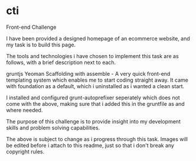# cti
Front-end Challenge

I have been provided a designed homepage of an ecommerce website, and my task is to build this page.

The tools and technologies i have chosen to implement this task are as follows, with a brief description next to each.

gruntjs Yeoman Scaffolding with assemble - A very quick front-end templating system which enables me to start coding straight away. It came with foundation as a default, which i uninstalled as i wanted a clean start.

I installed and configured grunt-autoprefixer seperately which does not come with the above, making sure that i added this in the gruntfile as and where needed.

The purpose of this challenge is to provide insight into my development skills and problem solving capabilities.

The above is subject to change as i progress through this task. Images will be edited before i attach to this readme, just so that i don't break any copyright rules.

